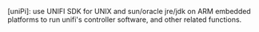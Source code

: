 [uniPi]: use UNIFI SDK for UNIX and sun/oracle jre/jdk on ARM embedded platforms to run unifi's controller software, and other related functions.
 
